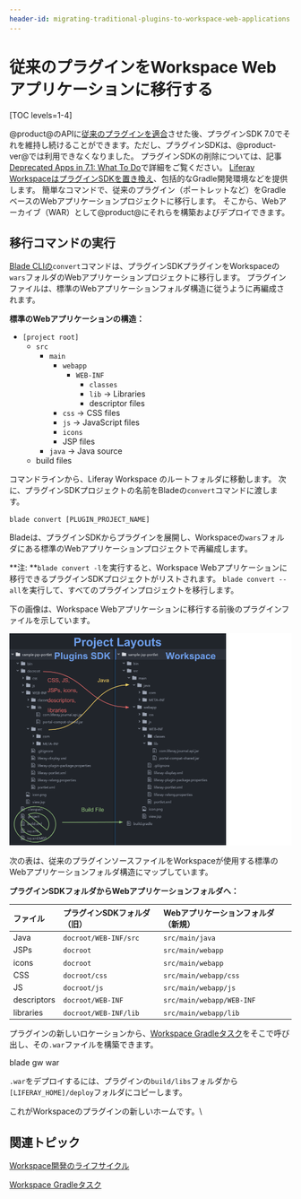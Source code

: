 ```yaml
---
header-id: migrating-traditional-plugins-to-workspace-web-applications
---
```


# 従来のプラグインをWorkspace Webアプリケーションに移行する

[TOC levels=1-4]

@product@のAPIに[従来のプラグインを適合](/docs/7-1/tutorials/-/knowledge_base/t/liferay-upgrade-planner)させた後、プラグインSDK 7.0でそれを維持し続けることができます。ただし、プラグインSDKは、@product-ver@では利用できなくなりました。 プラグインSDKの削除については、記事[Deprecated Apps in 7.1: What To Do](/docs/7-1/deploy/-/knowledge_base/d/deprecated-apps-in-7-1-what-to-do#foundation)で詳細をご覧ください。 [Liferay WorkspaceはプラグインSDKを置き換え](/docs/7-1/tutorials/-/knowledge_base/t/from-the-plugins-sdk-to-liferay-workspace)、包括的なGradle開発環境などを提供します。 簡単なコマンドで、従来のプラグイン（ポートレットなど）をGradleベースのWebアプリケーションプロジェクトに移行します。 そこから、Webアーカイブ（WAR）として@product@にそれらを構築およびデプロイできます。

## 移行コマンドの実行

[Blade CLIの](/docs/7-1/tutorials/-/knowledge_base/t/blade-cli)`convert`コマンドは、プラグインSDKプラグインをWorkspaceの`wars`フォルダのWebアプリケーションプロジェクトに移行します。 プラグインファイルは、標準のWebアプリケーションフォルダ構造に従うように再編成されます。

**標準のWebアプリケーションの構造：**

  - `[project root]`
      - `src`
          - `main`
              - `webapp`
                  - `WEB-INF`
                      - `classes`
                      - `lib` → Libraries
                      - descriptor files
              - `css` → CSS files
              - `js` → JavaScript files
              - `icons`
              - JSP files
          - `java` → Java source
      - build files

コマンドラインから、Liferay Workspace のルートフォルダに移動します。 次に、プラグインSDKプロジェクトの名前をBladeの`convert`コマンドに渡します。

    blade convert [PLUGIN_PROJECT_NAME]

Bladeは、プラグインSDKからプラグインを展開し、Workspaceの`wars`フォルダにある標準のWebアプリケーションプロジェクトで再編成します。

**注: **`blade convert -l`を実行すると、Workspace Webアプリケーションに移行できるプラグインSDKプロジェクトがリストされます。 `blade convert --all`を実行して、すべてのプラグインプロジェクトを移行します。

下の画像は、Workspace Webアプリケーションに移行する前後のプラグインファイルを示しています。

![図1：<code>convert</code>コマンドは、プラグインSDKプロジェクトをWorkspace Webアプリケーションプロジェクトに移行します。 Javaソースファイルを<code>src/main/java</code>へ、また他のすべてのファイル/フォルダを<code>src/main/webapp</code>へ移動させます。](../../../images/migrate-war-compare-folder-structure.png)

次の表は、従来のプラグインソースファイルをWorkspaceが使用する標準のWebアプリケーションフォルダ構造にマップしています。

**プラグインSDKフォルダからWebアプリケーションフォルダへ：**

| ファイル        | プラグインSDKフォルダ（旧）       | Webアプリケーションフォルダ（新規）       |
|:----------- |:--------------------- |:------------------------- |
| Java        | `docroot/WEB-INF/src` | `src/main/java`           |
| JSPs        | `docroot`             | `src/main/webapp`         |
| icons       | `docroot`             | `src/main/webapp`         |
| CSS         | `docroot/css`         | `src/main/webapp/css`     |
| JS          | `docroot/js`          | `src/main/webapp/js`      |
| descriptors | `docroot/WEB-INF`     | `src/main/webapp/WEB-INF` |
| libraries   | `docroot/WEB-INF/lib` | `src/main/webapp/lib`     |

プラグインの新しいロケーションから、[Workspace Gradleタスク](/docs/7-1/tutorials/-/knowledge_base/t/from-the-plugins-sdk-to-liferay-workspace#plugins-sdk-to-workspace-task-map)をそこで呼び出し、その`.war`ファイルを構築できます。

blade gw war

`.war`をデプロイするには、プラグインの`build/libs`フォルダから`[LIFERAY_HOME]/deploy`フォルダにコピーします。

これがWorkspaceのプラグインの新しいホームです。\

## 関連トピック

[Workspace開発のライフサイクル](/docs/7-1/tutorials/-/knowledge_base/t/development-lifecycle-for-a-liferay-workspace#building-projects)

[Workspace Gradleタスク](/docs/7-1/tutorials/-/knowledge_base/t/from-the-plugins-sdk-to-liferay-workspace#plugins-sdk-to-workspace-task-map)
